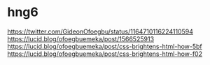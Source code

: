 # hng6
https://twitter.com/GideonOfoegbu/status/1164710116224110594 
https://lucid.blog/ofoegbuemeka/post/1566525913
https://lucid.blog/ofoegbuemeka/post/css-brightens-html-how-5bf
https://lucid.blog/ofoegbuemeka/post/css-brightens-html-how-f02